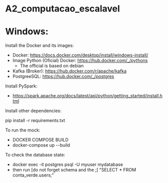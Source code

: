 # A2_computacao_escalavel

# Windows:

Install the Docker and its images:

- Docker: https://docs.docker.com/desktop/install/windows-install/
- Image Python (Oficial) Docker: https://hub.docker.com/_/pythons
  - The official is based on debian
- Kafka (Broker): https://hub.docker.com/r/apache/kafka
- PostgreeSQL: https://hub.docker.com/_/postgres

Install PySpark:

- https://spark.apache.org/docs/latest/api/python/getting_started/install.html

Install other dependencies:

pip install -r requirements.txt

To run the mock:

- DOCKER COMPOSE BUILD
- docker-compose up --build

To check the database state:

- docker exec -it postgres psql -U myuser mydatabase
- then run [do not forget schema and the ;] "SELECT * FROM conta_verde.users;"
